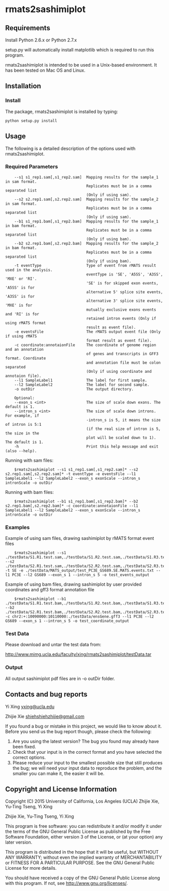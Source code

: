 # rmats2sashimiplot


Requirements
------------

Install Python 2.6.x or Python 2.7.x

setup.py will automatically install matplotlib which is required to run this program.

rmats2sashimiplot is intended to be used in a Unix-based environment. It has
been tested on Mac OS and Linux.


Installation
------------

### Install ###
The package, rmats2sashimiplot is installed by typing:

    python setup.py install

Usage
-----
The following is a detailed description of the options used with rmats2sashimiplot.

### Required Parameters ###
        --s1 s1_rep1.sam[,s1_rep2.sam]	Mapping results for the sample_1 in sam format.
                                        Replicates must be in a comma separated list
                                        (Only if using sam).
        --s2 s2.rep1.sam[,s2.rep2.sam]	Mapping results for the sample_2 in sam format.
                                        Replicates must be in a comma separated list
                                        (Only if using sam).
        --b1 s1_rep1.bam[,s1_rep2.bam]	Mapping results for the sample_1 in bam format.
                                        Replicates must be in a comma separated list
                                        (Only if using bam).
        --b2 s2.rep1.bam[,s2.rep2.bam]	Mapping results for the sample_2 in bam format.
                                        Replicates must be in a comma separated list
                                        (Only if using bam).
        -t eventType	                Type of event from rMATS result used in the analysis.
                                        eventType is 'SE', 'A5SS', 'A3SS', 'MXE' or 'RI'.
                                        'SE' is for skipped exon events, 'A5SS' is for
                                        alternative 5' splice site events, 'A3SS' is for
                                        alternative 3' splice site events, 'MXE' is for
                                        mutually exclusive exons events and 'RI' is for
                                        retained intron events (Only if using rMATS format
                                        result as event file).
        -e eventsFile	                The rMATS output event file (Only if using rMATS
                                        format result as event file).
        -c coordinate:annotaionFile	    The coordinate of genome region and an annotation
                                        of genes and transcripts in GFF3 format. Coordinate
                                        and annotation file must be colon separated
                                        (Only if using coordinate and annotaion file).
        --l1 SampleLabel1	            The label for first sample.
        --l2 SampleLabel2	            The label for second sample.
        -o outDir	                    The output directory.
    
        Optional:
        --exon_s <int>	                The size of scale down exons. The default is 1.
        --intron_s <int>	            The size of scale down introns. For example, if
                                        -intron_s is 5, it means the size of intron is 5:1
                                        (if the real size of intron is 5, the size in the
                                        plot will be scaled down to 1). The default is 1.
        -h                              Print this help message and exit (also --help).

Running with sam files:

```shell
    $rmats2sashimiplot --s1 s1_rep1.sam[,s1_rep2.sam]* --s2 s2.rep1.sam[,s2.rep2.sam]* -t eventType -e eventsFile --l1 SampleLabel1 --l2 SampleLabel2 --exon_s exonScale --intron_s intronScale -o outDir
```

Running with bam files:

```shell
    $rmats2sashimiplot --b1 s1_rep1.bam[,s1_rep2.bam]* --b2 s2.rep1.bam[,s2.rep2.bam]* -c coordinate:annotaionFile --l1 SampleLabel1 --l2 SampleLabel2 --exon_s exonScale --intron_s intronScale -o outDir
```

### Examples ###
Example of using sam files, drawing sashimiplot by rMATS format event files

```shell
    $rmats2sashimiplot --s1 ./testData/S1.R1.test.sam,./testData/S1.R2.test.sam,./testData/S1.R3.test.sam --s2 ./testData/S2.R1.test.sam,./testData/S2.R2.test.sam,./testData/S2.R3.test.sam -t SE -e ./testData/MATS_output/test_PC3E_GS689.SE.MATS.events.txt --l1 PC3E --l2 GS689 --exon_s 1 --intron_s 5 -o test_events_output
```

Example of using bam files, drawing sashimiplot by user provided coordinates and
gff3 format annotation file

```shell
    $rmats2sashimiplot --b1 ./testData/S1.R1.test.bam,./testData/S1.R2.test.bam,./testData/S1.R3.test.bam --b2 ./testData/S2.R1.test.bam,./testData/S2.R2.test.bam,./testData/S2.R3.test.bam -c chr2:+:10090000:10110000:./testData/ensGene.gff3 --l1 PC3E --l2 GS689 --exon_s 1 --intron_s 5 -o test_coordinate_output
```

### Test Data ###
Please download and untar the test data from: 

http://www.mimg.ucla.edu/faculty/xing/rmats2sashimiplot/testData.tar

### Output ###
All output sashimiplot pdf files are in -o outDir folder.

Contacts and bug reports
------------------------
Yi Xing
yxing@ucla.edu

Zhijie Xie
shiehshiehzhijie@gmail.com

If you found a bug or mistake in this project, we would like to know about it.
Before you send us the bug report though, please check the following:

1. Are you using the latest version? The bug you found may already have been
   fixed.
2. Check that your input is in the correct format and you have selected the
   correct options.
3. Please reduce your input to the smallest possible size that still produces
   the bug; we will need your input data to reproduce the problem, and the
   smaller you can make it, the easier it will be.


Copyright and License Information
---------------------------------
Copyright (C) 2015 University of California, Los Angeles (UCLA)
Zhijie Xie, Yu-Ting Tseng, Yi Xing

Zhijie Xie, Yu-Ting Tseng, Yi Xing

This program is free software: you can redistribute it and/or modify it under
the terms of the GNU General Public License as published by the Free Software
Foundation, either version 3 of the License, or (at your option) any later
version.

This program is distributed in the hope that it will be useful, but WITHOUT
ANY WARRANTY; without even the implied warranty of MERCHANTABILITY or FITNESS
FOR A PARTICULAR PURPOSE. See the GNU General Public License for more details.

You should have received a copy of the GNU General Public License along with
this program. If not, see http://www.gnu.org/licenses/.